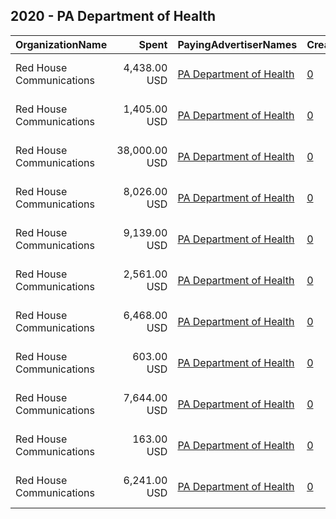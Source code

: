 ## 2020 - PA Department of Health 
|OrganizationName|Spent|PayingAdvertiserNames|CreativeUrls|Impressions|Genders|AgeBrackets|CountryCodes|BillingAddresses|CandidateBallotInformation|
|:---|---:|:---|:---|---:|:---|:---|:---|:---|:---|
|Red House Communications|4,438.00 USD|[PA Department of Health](2020/PA_Department_of_Health.md)|[0](https://www.snap.com/political-ads/asset/b00cd9ddb4ebd456f30b1f82766991bf784a5daf4ddf0e05e0e07af9075d4c87?mediaType=jpg)|2,849,020|||united states|"1908 Sarah Street ,Pittsburgh ,15203,US"||
|Red House Communications|1,405.00 USD|[PA Department of Health](2020/PA_Department_of_Health.md)|[0](https://www.snap.com/political-ads/asset/9d0ef170494ba60dc6b36eb9d3eca0e3a3c343ac26932e8ae5e113e2319a84fd?mediaType=png)|1,415,555|||united states|"1908 Sarah Street ,Pittsburgh ,15203,US"||
|Red House Communications|38,000.00 USD|[PA Department of Health](2020/PA_Department_of_Health.md)|[0](https://www.snap.com/political-ads/asset/59bb136cfba374b87639cdac0bd7000bb689113f6f07bca571bcefa8422b9746?mediaType=mp4)|26,596,765||24-|united states|"1908 Sarah Street ,Pittsburgh ,15203,US"||
|Red House Communications|8,026.00 USD|[PA Department of Health](2020/PA_Department_of_Health.md)|[0](https://www.snap.com/political-ads/asset/491f24a3a16a0ce50b9a409392452e446fd41b9e0dd3fb1a4253683396544f10?mediaType=mp4)|5,069,183||30-|united states|"1908 Sarah Street ,Pittsburgh ,15203,US"||
|Red House Communications|9,139.00 USD|[PA Department of Health](2020/PA_Department_of_Health.md)|[0](https://www.snap.com/political-ads/asset/f133d353bcc9a832e4e68ba508c822b6d5ec5ab5db9c9e2f946fc0222847fc5e?mediaType=jpg)|2,848,396||18+|united states|"1908 Sarah Street ,Pittsburgh ,15203,US"||
|Red House Communications|2,561.00 USD|[PA Department of Health](2020/PA_Department_of_Health.md)|[0](https://www.snap.com/political-ads/asset/b00cd9ddb4ebd456f30b1f82766991bf784a5daf4ddf0e05e0e07af9075d4c87?mediaType=jpg)|1,580,829|||united states|"1908 Sarah Street ,Pittsburgh ,15203,US"||
|Red House Communications|6,468.00 USD|[PA Department of Health](2020/PA_Department_of_Health.md)|[0](https://www.snap.com/political-ads/asset/1b7c5e32e7db30d256ea135fc481f7d6a272eb8f8218bc0c485969de18216df1?mediaType=mp4)|3,760,598||30-|united states|"1908 Sarah Street ,Pittsburgh ,15203,US"||
|Red House Communications|603.00 USD|[PA Department of Health](2020/PA_Department_of_Health.md)|[0](https://www.snap.com/political-ads/asset/f133d353bcc9a832e4e68ba508c822b6d5ec5ab5db9c9e2f946fc0222847fc5e?mediaType=jpg)|137,677||18+|united states|"1908 Sarah Street ,Pittsburgh ,15203,US"||
|Red House Communications|7,644.00 USD|[PA Department of Health](2020/PA_Department_of_Health.md)|[0](https://www.snap.com/political-ads/asset/9fd86c2bb7433e2b25911fd0c6c5f8514eb347d92dc5c83fee463187544cc3b7?mediaType=jpeg)|3,162,742||18+|united states|"1908 Sarah Street ,Pittsburgh ,15203,US"||
|Red House Communications|163.00 USD|[PA Department of Health](2020/PA_Department_of_Health.md)|[0](https://www.snap.com/political-ads/asset/b9bae34370deddcbbb8edde28067ef7e482f989dca6986d27f67f7ada07bf350?mediaType=jpg)|73,391||18+|united states|"1908 Sarah Street ,Pittsburgh ,15203,US"||
|Red House Communications|6,241.00 USD|[PA Department of Health](2020/PA_Department_of_Health.md)|[0](https://www.snap.com/political-ads/asset/252e861207614036cfca48a3887195053144a66eadb5cb7fc1d745d9b3c418f9?mediaType=mp4)|3,770,934||30-|united states|"1908 Sarah Street ,Pittsburgh ,15203,US"||
